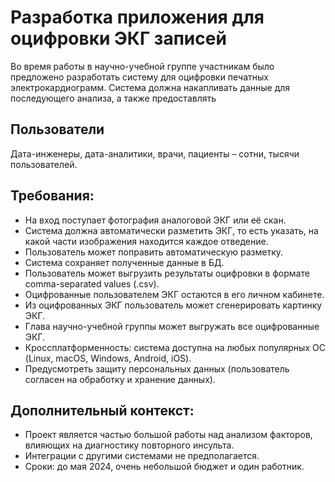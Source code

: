 # Разработка приложения для оцифровки ЭКГ записей

Во время работы в научно-учебной группе участникам было предложено разработать систему для оцифровки печатных электрокардиограмм. 
Система должна накапливать данные для последующего анализа, а также предоставлять

## Пользователи
Дата-инженеры, дата-аналитики, врачи, пациенты – сотни, тысячи пользователей.

## Требования: 
- На вход поступает фотография аналоговой ЭКГ или её скан.
- Система должна автоматически разметить ЭКГ, то есть указать, на какой части изображения находится каждое отведение.
- Пользователь может поправить автоматическую разметку.
- Система сохраняет полученные данные в БД.
- Пользователь может выгрузить результаты оцифровки в формате comma-separated values (.csv).
- Оцифрованные пользователем ЭКГ остаются в его личном кабинете.
- Из оцифрованных ЭКГ пользователь может сгенерировать картинку ЭКГ.  
- Глава научно-учебной группы может выгружать все оцифрованные ЭКГ.
- Кроссплатформенность: система доступна на любых популярных ОС (Linux, macOS, Windows, Android, iOS).
- Предусмотреть защиту персональных данных (пользователь согласен на обработку и хранение данных).

## Дополнительный контекст:
- Проект является частью большой работы над анализом факторов, влияющих на диагностику повторного инсульта.
- Интеграции с другими системами не предполагается.
- Сроки: до мая 2024, очень небольшой бюджет и один работник.

